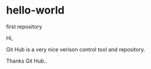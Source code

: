 # hello-world
first repository

Hi,

Git Hub is a very nice verison control tool and repository.

Thanks Git Hub..
